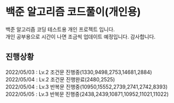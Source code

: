 백준 알고리즘 코드풀이(개인용)
========================
백준 알고리즘 코딩 테스트용 개인 프로젝트 입니다.\
개인 공부용으로 시간이 나면 조금씩 업데이트 예정입니다.
감사합니다.

## 진행상황
2022/05/03 : Lv.2 조건문 진행중(1330,9498,2753,14681,2884)\
2022/05/04 : Lv.2 조건문 진행완료(2480,2525)\
2022/05/04 : Lv.3 반복문 진행중(10950,15552,2739,2741,2742,8393)\
2022/05/05 : Lv.3 반복문 진행중(2438,2439,10871,10952,11021,11022)